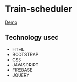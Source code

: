 # Train-scheduler


[Demo](https://ryan-bidgoli.github.io/Train-scheduler/)


## Technology used

* HTML 
* BOOTSTRAP
* CSS
* JAVASCRIPT
* FIREBASE
* JQUERY
